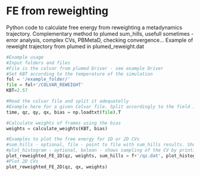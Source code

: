 # FE from reweighting

Python code to calculate free energy from reweighting a metadynamics trajectory. Complementary method to plumed sum_hills, usefull sometimes - error analysis, complex CVs, PBMetaD, checking convergence... 
Example of reweight trajectory from plumed in plumed_reweight.dat
 
```python
#Example usage
#Input folders and files
#File is the colvar from plumed Driver - see example Driver
#Set KBT according to the temperature of the simulation
fol = '/example_folder/'
file = fol+'/COLVAR_REWEIGHT'
KBT=2.57

#Read the colvar file and split it adequatelly 
#Example here for a given Colvar file. Split accordingly to the field in your Colvar.
time, qz, qy, qx, bias = np.loadtxt(file).T

#Calculate weights of frames using the bias
weights = calculate_weights(KBT, bias)

#Examples to plot the free energy for 1D or 2D CVs
#sum_hills - optional, file - point to file with sum_hills results. Shows comparison.
#plot_histogram - optional, bolean - shows sampling of the CV by printing the unweigthed histogram. 
plot_reweighted_FE_1D(qz, weights, sum_hills = f+'/qz.dat', plot_histogram=True)
#Plot 2D CVs
plot_reweighted_FE_2D(qz, qx, weights)
```
